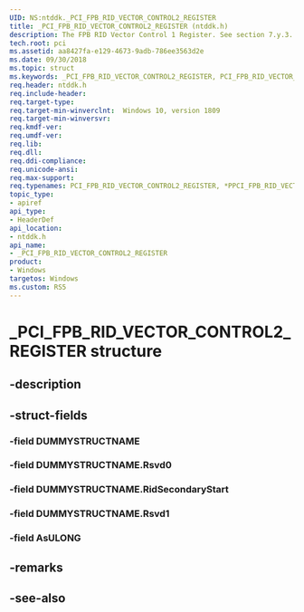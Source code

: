 ```yaml
---
UID: NS:ntddk._PCI_FPB_RID_VECTOR_CONTROL2_REGISTER
title: _PCI_FPB_RID_VECTOR_CONTROL2_REGISTER (ntddk.h)
description: The FPB RID Vector Control 1 Register. See section 7.y.3.
tech.root: pci 
ms.assetid: aa8427fa-e129-4673-9adb-786ee3563d2e
ms.date: 09/30/2018
ms.topic: struct
ms.keywords: _PCI_FPB_RID_VECTOR_CONTROL2_REGISTER, PCI_FPB_RID_VECTOR_CONTROL2_REGISTER, *PPCI_FPB_RID_VECTOR_CONTROL2_REGISTER, 
req.header: ntddk.h
req.include-header:
req.target-type:
req.target-min-winverclnt:  Windows 10, version 1809
req.target-min-winversvr:
req.kmdf-ver:
req.umdf-ver:
req.lib:
req.dll:
req.ddi-compliance:
req.unicode-ansi:
req.max-support:
req.typenames: PCI_FPB_RID_VECTOR_CONTROL2_REGISTER, *PPCI_FPB_RID_VECTOR_CONTROL2_REGISTER
topic_type: 
- apiref
api_type: 
- HeaderDef
api_location: 
- ntddk.h
api_name: 
- _PCI_FPB_RID_VECTOR_CONTROL2_REGISTER
product:
- Windows
targetos: Windows
ms.custom: RS5
---
```


# _PCI_FPB_RID_VECTOR_CONTROL2_REGISTER structure

## -description


## -struct-fields

### -field DUMMYSTRUCTNAME
 
### -field DUMMYSTRUCTNAME.Rsvd0
 
### -field DUMMYSTRUCTNAME.RidSecondaryStart
 
### -field DUMMYSTRUCTNAME.Rsvd1
 
### -field AsULONG
 

## -remarks

## -see-also
